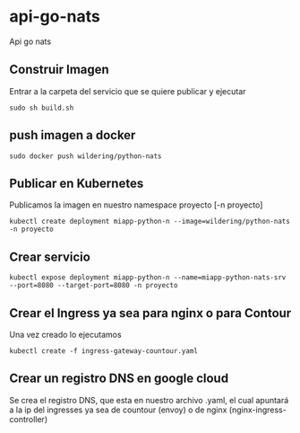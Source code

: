 # api-go-nats
 Api go nats

## Construir Imagen

Entrar a la carpeta del servicio que se quiere publicar y ejecutar
```
sudo sh build.sh
```
## push imagen a docker

```
sudo docker push wildering/python-nats
```
## Publicar en Kubernetes
Publicamos la imagen en nuestro namespace proyecto [-n proyecto]
```
kubectl create deployment miapp-python-n --image=wildering/python-nats -n proyecto
```
## Crear servicio

```
kubectl expose deployment miapp-python-n --name=miapp-python-nats-srv --port=8080 --target-port=8080 -n proyecto
```

## Crear el Ingress ya sea para nginx o para Contour

Una vez creado lo ejecutamos
```
kubectl create -f ingress-gateway-countour.yaml
```
## Crear un registro DNS en google cloud

Se crea el registro DNS, que esta en nuestro archivo .yaml, el cual apuntará  a la ip
del ingresses ya sea de countour (envoy) o de nginx (nginx-ingress-controller)



